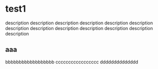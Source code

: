 # test1
description description description description description description description description description description description description description 

## aaa
bbbbbbbbbbbbbbbbbb
ccccccccccccccccc
dddddddddddddd
